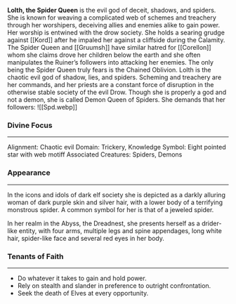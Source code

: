 
**Lolth, the Spider Queen** is the evil god of deceit, shadows, and spiders. She is known for weaving a complicated web of schemes and treachery through her worshipers, deceiving allies and enemies alike to gain power. Her worship is entwined with the drow society. She holds a searing grudge against [[Kord]] after he impaled her against a cliffside during the Calamity. The Spider Queen and [[Gruumsh]] have similar hatred for [[Corellon]] whom she claims drove her children below the earth and she often manipulates the Ruiner’s followers into attacking her enemies. The only being the Spider Queen truly fears is the Chained Oblivion. Lolth is the chaotic evil god of shadow, lies, and spiders. Scheming and treachery are her commands, and her priests are a constant force of disruption in the otherwise stable society of the evil Drow. Though she is properly a god and not a demon, she is called Demon Queen of Spiders. She demands that her followers:
![[Spd.webp]]
### Divine Focus
---
Alignment: Chaotic evil
Domain: Trickery, Knowledge
Symbol: Eight pointed star with web motiff
Associated Creatures: Spiders, Demons
### Appearance
------
In the icons and idols of dark elf society she is depicted as a darkly alluring woman of dark purple skin and silver hair, with a lower body of a terrifying monstrous spider. A common symbol for her is that of a jeweled spider.

In her realm in the Abyss, the Dreadnest, she presents herself as a drider-like entity, with four arms, multiple legs and spine appendages, long white hair, spider-like face and several red eyes in her body.
### Tenants of Faith
---
- Do whatever it takes to gain and hold power.
- Rely on stealth and slander in preference to outright confrontation.
- Seek the death of Elves at every opportunity.